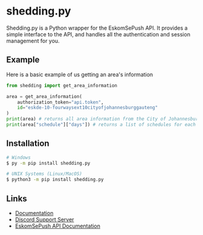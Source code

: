 # shedding.py

Shedding.py is a Python wrapper for the EskomSePush API. It provides a simple interface to the API, and handles all the authentication and session management for you.

## Example

Here is a basic example of us getting an area's information

```py
from shedding import get_area_information

area = get_area_information(
    authorization_token="api.token",
    id="eskde-10-fourwaysext10cityofjohannesburggauteng"
)
print(area) # returns all area information from the City of Johannesburg
print(area["schedule"]["days"]) # returns a list of schedules for each day
```

## Installation

```sh
# Windows
$ py -m pip install shedding.py

# UNIX Systems (Linux/MacOS)
$ python3 -m pip install shedding.py
```

## Links

- [Documentation](https://sheddingpy.rtfd.io)
- [Discord Support Server](https://discord.gg/VTPzbjRFpF)
- [EskomSePush API Documentation](https://documenter.getpostman.com/view/1296288/UzQuNk3E) 